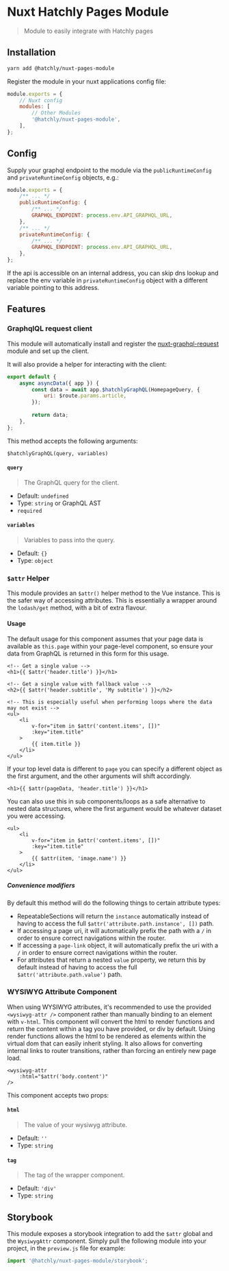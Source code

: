 # Nuxt Hatchly Pages Module

> Module to easily integrate with Hatchly pages

## Installation

```bash
yarn add @hatchly/nuxt-pages-module
```

Register the module in your nuxt applications config file:

```js
module.exports = {
    // Nuxt config
    modules: [
        // Other Modules
        '@hatchly/nuxt-pages-module',
    ],
};
```

## Config

Supply your graphql endpoint to the module via the `publicRuntimeConfig` and `privateRuntimeConfig` objects, e.g.:

```js
module.exports = {
    /** ... */
    publicRuntimeConfig: {
        /** ... */
        GRAPHQL_ENDPOINT: process.env.API_GRAPHQL_URL,
    },
    /** ... */
    privateRuntimeConfig: {
        /** ... */
        GRAPHQL_ENDPOINT: process.env.API_GRAPHQL_URL,
    },
};
```

If the api is accessible on an internal address, you can skip dns lookup and replace the env variable in `privateRuntimeConfig` object with a different variable pointing to this address. 

## Features

### GraphqlQL request client

This module will automatically install and register the [nuxt-graphql-request](https://www.npmjs.com/package/nuxt-graphql-request) module and set up the client.

It will also provide a helper for interacting with the client:

```js
export default {
    async asyncData({ app }) {
        const data = await app.$hatchlyGraphQL(HomepageQuery, {
            uri: $route.params.article,
        });
    
        return data;
    },
};
```

This method accepts the following arguments:

`$hatchlyGraphQL(query, variables)`

#### `query`

> The GraphQL query for the client.

- Default: `undefined`
- Type: `string` or GraphQL AST
- `required`

#### `variables`

> Variables to pass into the query.

- Default: `{}`
- Type: `object`

### `$attr` Helper

This module provides an `$attr()` helper method to the Vue instance. This is the safer way of accessing attributes. This is essentially a wrapper around the `lodash/get` method, with a bit of extra flavour.

#### Usage

The default usage for this component assumes that your page data is available as `this.page` within your page-level component, so ensure your data from GraphQL is returned in this form for this usage.

```vue
<!-- Get a single value -->
<h1>{{ $attr('header.title') }}</h1>

<!-- Get a single value with fallback value -->
<h2>{{ $attr('header.subtitle', 'My subtitle') }}</h2>

<!-- This is especially useful when performing loops where the data may not exist -->
<ul>
    <li 
        v-for="item in $attr('content.items', [])" 
        :key="item.title"
    >
        {{ item.title }}
    </li>
</ul>
```

If your top level data is different to `page` you can specify a different object as the first argument, and the other arguments will shift accordingly.

```vue
<h1>{{ $attr(pageData, 'header.title') }}</h1>
```

You can also use this in sub components/loops as a safe alternative to nested data structures, where the first argument would be whatever dataset you were accessing.

```vue
<ul>
    <li 
        v-for="item in $attr('content.items', [])" 
        :key="item.title"
    >
        {{ $attr(item, 'image.name') }}
    </li>
</ul>
```

##### Convenience modifiers

By default this method will do the following things to certain attribute types:

- RepeatableSections will return the `instance` automatically instead of having to access the full `$attr('attribute.path.instance', [])` path.
- If accessing a page uri, it will automatically prefix the path with a `/` in order to ensure correct navigations within the router.
- If accessing a `page-link` object, it will automatically prefix the uri with a `/` in order to ensure correct navigations within the router.
- For attributes that return a nested `value` property, we return this by default instead of having to access the full `$attr('attribute.path.value')` path.

### WYSIWYG Attribute Component

When using WYSIWYG attributes, it's recommended to use the provided `<wysiwyg-attr />` component rather than manually binding to an element with `v-html`. This component will convert the html to render functions and return the content within a tag you have provided, or div by default. Using render functions allows the html to be rendered as elements within the virtual dom that can easily inherit styling. It also allows for converting internal links to router transitions, rather than forcing an entirely new page load.

```vue
<wysiwyg-attr
    :html="$attr('body.content')"
/>
```

This component accepts two props:

#### `html`

> The value of your wysiwyg attribute.

- Default: `''`
- Type: `string`

#### `tag`

> The tag of the wrapper component.

- Default: `'div'`
- Type: `string`

## Storybook

This module exposes a storybook integration to add the `$attr` global and the `WysiwygAttr` component. Simply pull the following module into your project, in the `preview.js` file for example:

```js
import '@hatchly/nuxt-pages-module/storybook';
``` 

